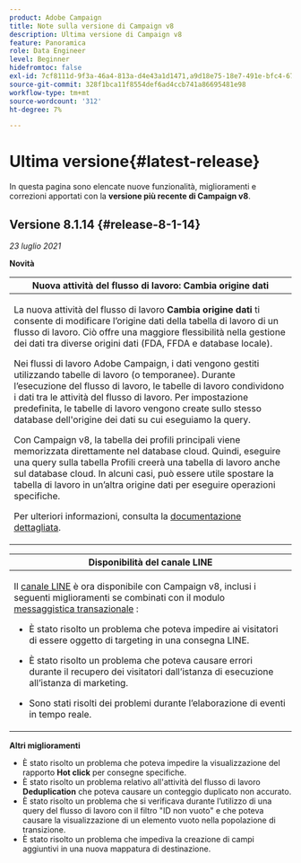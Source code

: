 ```yaml
---
product: Adobe Campaign
title: Note sulla versione di Campaign v8
description: Ultima versione di Campaign v8
feature: Panoramica
role: Data Engineer
level: Beginner
hidefromtoc: false
exl-id: 7cf8111d-9f3a-46a4-813a-d4e43a1d1471,a9d18e75-18e7-491e-bfc4-671c3600396e
source-git-commit: 328f1bca11f8554def6ad4ccb741a86695481e98
workflow-type: tm+mt
source-wordcount: '312'
ht-degree: 7%

---
```


# Ultima versione{#latest-release}

In questa pagina sono elencate nuove funzionalità, miglioramenti e correzioni apportati con la **versione più recente di Campaign v8**.

## Versione 8.1.14 {#release-8-1-14}

_23 luglio 2021_

**Novità**

<table>
<thead>
<tr>
<th><strong>Nuova attività del flusso di lavoro: Cambia origine dati</strong><br/></th>
</tr>
</thead>
<tbody>
<tr>
<td>
<p>La nuova attività del flusso di lavoro <b>Cambia origine dati</b> ti consente di modificare l’origine dati della tabella di lavoro di un flusso di lavoro. Ciò offre una maggiore flessibilità nella gestione dei dati tra diverse origini dati (FDA, FFDA e database locale).</p>
<p>Nei flussi di lavoro Adobe Campaign, i dati vengono gestiti utilizzando tabelle di lavoro (o temporanee). Durante l’esecuzione del flusso di lavoro, le tabelle di lavoro condividono i dati tra le attività del flusso di lavoro. Per impostazione predefinita, le tabelle di lavoro vengono create sullo stesso database dell'origine dei dati su cui eseguiamo la query.</p>
<p>Con Campaign v8, la tabella dei profili principali viene memorizzata direttamente nel database cloud. Quindi, eseguire una query sulla tabella Profili creerà una tabella di lavoro anche sul database cloud. In alcuni casi, può essere utile spostare la tabella di lavoro in un’altra origine dati per eseguire operazioni specifiche.</p>
<p>Per ulteriori informazioni, consulta la <a href="../config/workflows.md#change-data-source-activity">documentazione dettagliata</a>.</p>
</td>
</tr>
</tbody>
</table>

<table> 
<thead>
<tr> 
<th> <strong>Disponibilità del canale LINE</strong><br /> </th> 
</tr> 
</thead> 
<tbody> 
<tr> 
<td> <p>Il <a href="../send/line.md">canale LINE</a> è ora disponibile con Campaign v8, inclusi i seguenti miglioramenti se combinati con il modulo <a href="../send/transactional.md">messaggistica transazionale</a> :
<ul> 
<li><p>È stato risolto un problema che poteva impedire ai visitatori di essere oggetto di targeting in una consegna LINE. 
</p></li>
<li><p>È stato risolto un problema che poteva causare errori durante il recupero dei visitatori dall’istanza di esecuzione all’istanza di marketing.
</p></li>
<li><p>Sono stati risolti dei problemi durante l’elaborazione di eventi in tempo reale.</p></li>
</ul>
</td> 
</tr> 
</tbody> 
</table>

**Altri miglioramenti**

* È stato risolto un problema che poteva impedire la visualizzazione del rapporto **Hot click** per consegne specifiche.
* È stato risolto un problema relativo all&#39;attività del flusso di lavoro **Deduplication** che poteva causare un conteggio duplicato non accurato.
* È stato risolto un problema che si verificava durante l’utilizzo di una query del flusso di lavoro con il filtro &quot;ID non vuoto&quot; e che poteva causare la visualizzazione di un elemento vuoto nella popolazione di transizione.
* È stato risolto un problema che impediva la creazione di campi aggiuntivi in una nuova mappatura di destinazione.
